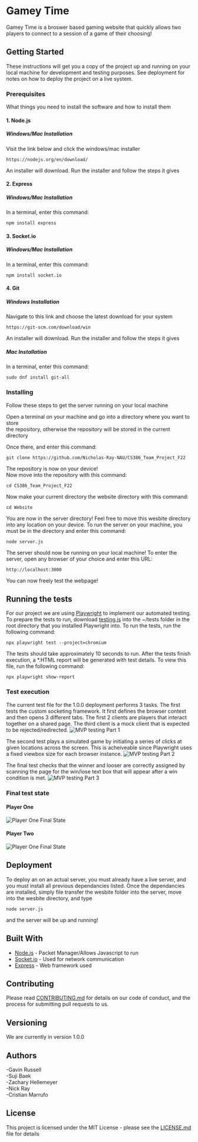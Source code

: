 # Gamey Time

Gamey Time is a broswer based gaming website that quickly allows two players to connect to a session of a game of their choosing!

## Getting Started

These instructions will get you a copy of the project up and running on your local machine for development and testing purposes. See deployment for notes on how to deploy the project on a live system.

### Prerequisites

What things you need to install the software and how to install them


#### 1. Node.js

##### Windows/Mac Installation

Visit the link below and click the windows/mac installer
```
https://nodejs.org/en/download/
```
An installer will download. Run the installer and follow the steps it gives


#### 2. Express

##### Windows/Mac Installation

In a terminal, enter this command:
```
npm install express
```


#### 3. Socket.io

##### Windows/Mac Installation
In a terminal, enter this command:
```
npm install socket.io
```


#### 4. Git

##### Windows Installation
Navigate to this link and choose the latest download for your system
```
https://git-scm.com/download/win
```
An installer will download. Run the installer and follow the steps it gives
  

##### Mac Installation
In a terminal, enter this command:
```
sudo dnf install git-all
```


### Installing

Follow these steps to get the server running on your local machine

Open a terminal on your machine and go into a directory where you want to store  
the repository, otherwise the repository will be stored in the current directory  
  
Once there, and enter this command:
```
git clone https://github.com/Nicholas-Ray-NAU/CS386_Team_Project_F22
```
The repository is now on your device!  
Now move into the repository with this command:
```
cd CS386_Team_Project_F22
```
Now make your current directory the website directory with this command:
```
cd Website
```
You are now in the server directory! Feel free to move this wesbite directory into any location on your device.
To run the server on your machine, you must be in the directory and enter this command:
```
node server.js
```
The server should now be running on your local machine!
To enter the server, open any browser of your choice and enter this URL:
```
http://localhost:3000
```
You can now freely test the webpage!


## Running the tests

For our project we are using [Playwright](https://playwright.dev/) to implement our automated testing. To prepare the tests to run, download [testing.js](tests/testing.js) into the ~/tests folder in the root directory that you installed Playwright into. To run the tests, run the following command:
```
npx playwright test --project=chromium
```
The tests should take approximately 10 seconds to run. After the tests finish execution, a *.HTML report will be generated with test details. To view this file, run the following command:
```
npx playwright show-report
```

### Test execution

The current test file for the 1.0.0 deployment performs 3 tasks. The first tests the custom socketing framework. It first defines the browser context and then opens 3 different tabs. The first 2 clients are players that interact together on a shared page. The third client is a mock client that is expected to be rejected/redirected. 
![MVP testing Part 1](/Images/D4_testing_pt1.PNG)

The second test plays a simulated game by initiating a series of clicks at given locations across the screen. This is acheiveable since Playwright uses a fixed viewbox size for each browser instance.
![MVP testing Part 2](/Images/D4_testing_pt2.PNG)

The final test checks that the winner and looser are correctly assigned by scanning the page for the win/lose text box that will appear after a win condition is met.
![MVP testing Part 3](/Images/D4_testing_pt3.PNG)

### Final test state
#### Player One
![Player One Final State](/Images/D4_playerOne_Complete.png)
#### Player Two
![Player One Final State](/Images/D4_playerOne_Complete.png)

## Deployment

To deploy an on an actual server, you must already have a live server, and you must install all previous dependancies listed.
Once the dependancies are installed, simply file transfer the wesbite folder into the server, move into the wesbite directory,
and type
```
node server.js
```
and the server will be up and running!
  
  
## Built With

* [Node.js](https://nodejs.org/en/) - Packet Manager/Allows Javascript to run
* [Socket.io](https://socket.io/) - Used for network communication
* [Express](https://expressjs.com/) - Web framework used

## Contributing

Please read [CONTRIBUTING.md](CONTRIBUTING.md) for details on our code of conduct, and the process for submitting pull requests to us.

## Versioning

We are currently in version 1.0.0

## Authors

-Gavin Russell  
-Suji Baek  
-Zachary Hellemeyer  
-Nick Ray  
-Cristian Marrufo  

## License

This project is licensed under the MIT License - please see the [LICENSE.md](LICENSE.md) file for details
